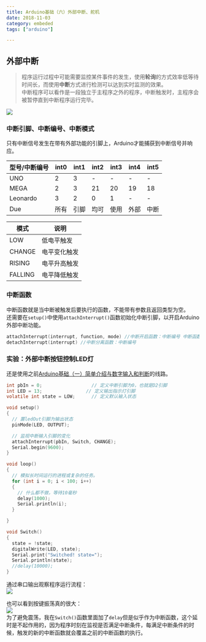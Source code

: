 ```yaml
---
title: Arduino基础（六）外部中断、舵机
date: 2018-11-03
category: embeded
tags: ["arduino"]

---
```



## 外部中断

> 程序运行过程中可能需要监控某件事件的发生，使用**轮询**的方式效率低等待时间长，而使用**中断**方式进行检测可以达到实时监测的效果。  
> 中断程序可以看作是一段独立于主程序之外的程序，中断触发时，主程序会被暂停直到中断程序运行完毕。

![](https://pic.rhinoc.top/15412452327117.jpg)

### 中断引脚、中断编号、中断模式

只有中断信号发生在带有外部功能的引脚上，Arduino才能捕获到中断信号并响应。

<div class="table-container">

<table>

<thead>

<tr>

<th>型号/中断编号</th>

<th>int0</th>

<th>int1</th>

<th>int2</th>

<th>int3</th>

<th>int4</th>

<th>int5</th>

</tr>

</thead>

<tbody>

<tr>

<td>UNO</td>

<td>2</td>

<td>3</td>

<td>-</td>

<td>-</td>

<td>-</td>

<td>-</td>

</tr>

<tr>

<td>MEGA</td>

<td>2</td>

<td>3</td>

<td>21</td>

<td>20</td>

<td>19</td>

<td>18</td>

</tr>

<tr>

<td>Leonardo</td>

<td>3</td>

<td>2</td>

<td>0</td>

<td>1</td>

<td>-</td>

<td>-</td>

</tr>

<tr>

<td>Due</td>

<td>所有</td>

<td>引脚</td>

<td>均可</td>

<td>使用</td>

<td>外部</td>

<td>中断</td>

</tr>

</tbody>

</table>

</div>

<div class="table-container">

<table>

<thead>

<tr>

<th>模式</th>

<th>说明</th>

</tr>

</thead>

<tbody>

<tr>

<td>LOW</td>

<td>低电平触发</td>

</tr>

<tr>

<td>CHANGE</td>

<td>电平变化触发</td>

</tr>

<tr>

<td>RISING</td>

<td>电平升高触发</td>

</tr>

<tr>

<td>FALLING</td>

<td>电平降低触发</td>

</tr>

</tbody>

</table>

</div>

### 中断函数

中断函数就是当中断被触发后要执行的函数，不能带有参数且返回类型为空。  
还需要在`setup()`中使用`attachInterrupt()`函数初始化中断引脚，以开启Arduino外部中断功能。  

```c
attachInterrupt(interrupt, function, mode) //中断开启函数：中断编号 中断函数名 中断模式  
detachInterrupt(interrupt) //中断分离函数：中断编号  
```

### 实验：外部中断按钮控制LED灯

还是使用之前[Arduino基础（一）简单介绍与数字输入和判断](http://www.rhinoc.top/post/arduino_1.html)的线路。  

```c
int pbIn = 0;                  // 定义中断引脚为0，也就是D2引脚
int LED = 13;                // 定义输出指示灯引脚
volatile int state = LOW;      // 定义默认输入状态

void setup()
{                
  // 置ledOut引脚为输出状态
  pinMode(LED, OUTPUT);

  // 监视中断输入引脚的变化
  attachInterrupt(pbIn, Switch, CHANGE);
  Serial.begin(9600);
}

void loop()                     
{
  // 模拟长时间运行的进程或复杂的任务。
  for (int i = 0; i < 100; i++)
  {
    // 什么都不做，等待10毫秒
    delay(1000);
    Serial.println(i); 
  }

}

void Switch()
{
  state = !state;
  digitalWrite(LED, state);
  Serial.print("Switched! state="); 
  Serial.println(state);
  //delay(10000);  
}
```

通过串口输出观察程序运行流程：  
![](https://pic.rhinoc.top/15412524230338.jpg)

也可以看到按键振荡真的很大：  
![](https://pic.rhinoc.top/15412527690445.jpg)  
为了避免震荡，我在`Switch()`函数里面加了`delay`但是似乎作为中断函数，这个延时是不起作用的，因为程序时刻在监视是否满足中断条件，每满足中断条件的时候，触发的新的中断函数就会覆盖之前的中断函数的执行。
